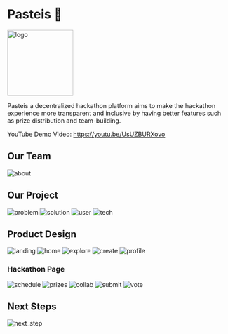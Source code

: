 # Pasteis 🍮
<img src="./images/logo.png" alt="logo" width="150"/>

Pasteis a decentralized hackathon platform aims to make the hackathon experience more transparent and inclusive by having better features such as prize distribution and team-building. 

YouTube Demo Video: https://youtu.be/UsUZBURXovo  

## Our Team
![about](./images/about.png)

## Our Project
![problem](./images/problem.png)
![solution](./images/solution.png)
![user](./images/user_story.png)
![tech](./images/tech.png)

## Product Design
![landing](./images/landing.png)
![home](./images/home.png)
![explore](./images/explore.png)
![create](./images/create.png)
![profile](./images/profile.png)

### Hackathon Page
![schedule](./images/hackathon-schedule.png)
![prizes](./images/hackathon-prizes.png)
![collab](./images/hackathon-collab.png)
![submit](./images/hackathon-submit.png)
![vote](./images/hackathon-vote.png)

## Next Steps
![next_step](./images/next_step.png)


